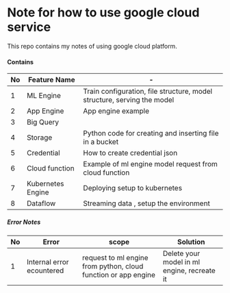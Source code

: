 # Note for how to use google cloud service

This repo contains my notes of using google cloud platform.

#### Contains
| No       |              Feature Name                     |     -       |
| -------- | --------------------------------------------- | ----------------- |
| 1        | ML Engine  |   Train configuration, file structure, model structure, serving the model            |
| 2        | App Engine |   App engine example |
| 3        | Big Query  |                 |
| 4        | Storage    |   Python code for creating and inserting file in a bucket|
| 5        | Credential |   How to create credential json | 
| 6        | Cloud function | Example of ml engine model request from cloud function |
| 7        | Kubernetes Engine | Deploying setup to kubernetes | 
| 8        | Dataflow   | Streaming data , setup the environment |

##### Error Notes
| No  |              Error                            |                       scope                                      |                 Solution                     |
| --- | --------------------------------------------- | ---------------------------------------------------------------- |--------------------------------------------- |
| 1   | Internal error ecountered                     |   request to ml engine from python, cloud function or app engine | Delete your model in ml engine, recreate it  |

